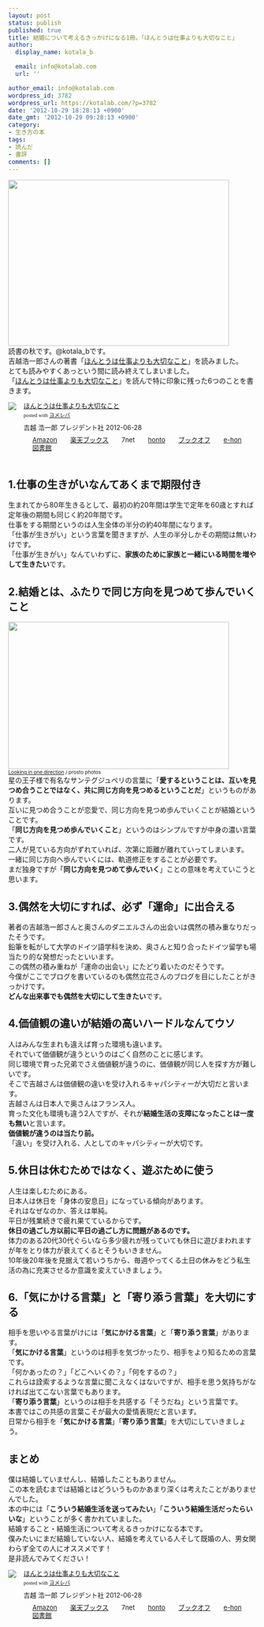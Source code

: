```yaml
---
layout: post
status: publish
published: true
title: 結婚について考えるきっかけになる1冊。「ほんとうは仕事よりも大切なこと」
author:
  display_name: kotala_b

  email: info@kotalab.com
  url: ''

author_email: info@kotalab.com
wordpress_id: 3782
wordpress_url: https://kotalab.com/?p=3782
date: '2012-10-29 18:28:13 +0900'
date_gmt: '2012-10-29 09:28:13 +0900'
category:
- 生き方の本
tags:
- 読んだ
- 書評
comments: []
---
```

<p><a href="https://kotalab.com/wp-content/uploads/shigotoyoritaisetu_121029.jpg" target="_blank"><img src="https://kotalab.com/wp-content/uploads/shigotoyoritaisetu_121029.jpg" alt="" title="shigotoyoritaisetu_121029" width="448" height="336" class="alignnone size-full wp-image-3792" /></a><br />
読書の秋です。@kotala_bです。<br />
吉越浩一郎さんの著書「<a href="https://www.amazon.co.jp/exec/obidos/asin/4833420155/same-22/" rel="nofollow" name="booklink" target="_blank">ほんとうは仕事よりも大切なこと</a>」を読みました。<br />
とても読みやすくあっという間に読み終えてしまいました。<br />
「<a href="https://www.amazon.co.jp/exec/obidos/asin/4833420155/same-22/" rel="nofollow" name="booklink" target="_blank">ほんとうは仕事よりも大切なこと</a>」を読んで特に印象に残った6つのことを書きます。</p>
<div class="booklink-box" style="text-align:left;padding-bottom:20px;font-size:small;/zoom: 1;overflow: hidden;">
<div class="booklink-image" style="float:left;margin:0 15px 10px 0;"><a href="https://www.amazon.co.jp/exec/obidos/asin/4833420155/same-22/" name="booklink" rel="nofollow" target="_blank"><img src="https://images-fe.ssl-images-amazon.com/images/I/31OTzTaZU8L._SL160_.jpg" style="border: none;" /></a></div>
<div class="booklink-info" style="line-height:120%;/zoom: 1;overflow: hidden;">
<div class="booklink-name" style="margin-bottom:10px;line-height:120%"><a href="https://www.amazon.co.jp/exec/obidos/asin/4833420155/same-22/" rel="nofollow" name="booklink" target="_blank">ほんとうは仕事よりも大切なこと</a>
<div class="booklink-powered-date" style="font-size:8pt;margin-top:5px;font-family:verdana;line-height:120%">posted with <a href="https://yomereba.com" target="_blank">ヨメレバ</a></div>
</div>
<div class="booklink-detail" style="margin-bottom:5px;">吉越 浩一郎 プレジデント社 2012-06-28    </div>
<div class="booklink-link2" style="margin-top:10px;">
<div class="shoplinkamazon" style="display:inline;margin-right:5px;background: url('https://img.yomereba.com/tam_y.gif') 0 0 no-repeat;padding: 2px 0 2px 18px;white-space: nowrap;"><a href="https://www.amazon.co.jp/exec/obidos/asin/4833420155/same-22/" rel="nofollow" target="_blank" title="アマゾン" >Amazon</a></div>
<div class="shoplinkrakuten" style="display:inline;margin-right:5px;background: url('https://img.yomereba.com/tam_y.gif') 0 -50px no-repeat;padding: 2px 0 2px 18px;white-space: nowrap;"><a href="https://hb.afl.rakuten.co.jp/hgc/0fa7afc8.bbfc196a.0fa7afc9.d56c38f1/?pc=http%3A%2F%2Fbooks.rakuten.co.jp%2Frb%2F11759643%2F%3Fscid%3Daf_ich_link_urltxt%26m%3Dhttp%3A%2F%2Fm.rakuten.co.jp%2Fev%2Fbook%2F" rel="nofollow" target="_blank" title="楽天ブックス" >楽天ブックス</a></div>
<div class="shoplinkseven" style="display:inline;margin-right:5px;background: url('https://img.yomereba.com/tam_y.gif') 0 -100px no-repeat;padding: 2px 0 2px 18px;white-space: nowrap;"><span class="removed_link" title="click.linksynergy.com/fs-bin/click?id=d2yYUp776R4&amp;subid=&amp;offerid=197738.1&amp;type=10&amp;tmpid=1787&amp;RD_PARM1=http%253A%252F%252Fwww.7netshopping.jp%252Fbooks%252Fsearch_result%252F%253Fctgy%253Dbooks%2526code%253D4833420155">7net</span></div>
<div class="shoplinkbk1" style="display:inline;margin-right:5px;background: url('https://img.yomereba.com/tam_y.gif') 0 -150px no-repeat;padding: 2px 0 2px 18px;white-space: nowrap;"><a href="https://ck.jp.ap.valuecommerce.com/servlet/referral?sid=2967684&pid=881104827&vc_url=http%3A%2F%2Fhonto.jp%2Fnetstore%2Fsearch_021_104833420155.html%3Fsrchf%3D1%26srchGnrNm%3D1" target="_blank" title="bk1" >honto</a></div>
<div class="shoplinkbookoff" style="display:inline;margin-right:5px;background: url('https://img.yomereba.com/tam_y.gif') 0 -200px no-repeat;padding: 2px 0 2px 18px;white-space: nowrap;"><a href="https://click.linksynergy.com/fs-bin/click?id=d2yYUp776R4&subid=&offerid=169505.1&type=10&tmpid=3677&RD_PARM1=http%253A%252F%252Fwww.bookoffonline.co.jp%252Fdisplay%252FL001%252Cbg%253D12%252Cq%253D97848334201510" rel="nofollow" target="_blank" title="ブックオフオンライン" >ブックオフ</a></div>
<div class="shoplinkehon" style="display:inline;margin-right:5px;background: url('https://img.yomereba.com/tam_y.gif') 0 -250px no-repeat;padding: 2px 0 2px 18px;white-space: nowrap;"><a href="https://ck.jp.ap.valuecommerce.com/servlet/referral?sid=2967684&pid=881104827&vc_url=http%3A%2F%2Fwww.e-hon.ne.jp%2Fbec%2FSA%2FDetail%3FrefISBN%3D4833420155" target="_blank" title="e-hon" >e-hon</a></div>
<div class="shoplinktoshokan" style="display:inline;margin-right:5px;background: url('https://img.yomereba.com/tam_y.gif') 0 -300px no-repeat;padding: 2px 0 2px 18px;white-space: nowrap;"><a href="http://calil.jp/book/4833420155" rel="nofollow" target="_blank" title="図書館" >図書館</a></div>
</div>
</div>
<div class="booklink-footer" style="clear: left"></div>
</div>
<p><!--more--></p>
<h2>1.仕事の生きがいなんてあくまで期限付き</h2>
<p>生まれてから80年生きるとして、最初の約20年間は学生で定年を60歳とすれば定年後の期間も同じく約20年間です。<br />
仕事をする期間というのは人生全体の半分の約40年間になります。<br />
「仕事が生きがい」という言葉を聞きますが、人生の半分しかその期間は無いわけです。<br />
「仕事が生きがい」なんていわずに、<strong>家族のために家族と一緒にいる時間を増やして生きたい</strong>です。</p>
<h2>2.結婚とは、ふたりで同じ方向を見つめて歩んでいくこと</h2>
<p><a href="https://kotalab.com/wp-content/uploads/shigotoyoritaisetu_121029_01.jpg" target="_blank"><img src="https://kotalab.com/wp-content/uploads/shigotoyoritaisetu_121029_01.jpg" alt="" title="shigotoyoritaisetu_121029_01" width="448" height="298" class="alignnone size-full wp-image-3793" /></a><br />
<span style="font-size:10px;"><a href="https://www.flickr.com/photos/prosto/2682189669/" target="_blank">Looking in one direction</a> / prosto photos</span><br />
星の王子様で有名なサンテグジュペリの言葉に「<strong>愛するということは、互いを見つめ合うことではなく、共に同じ方向を見つめるということだ</strong>」というものがあります。<br />
互いに見つめ合うことが恋愛で、同じ方向を見つめ歩んでいくことが結婚ということです。<br />
「<strong>同じ方向を見つめ歩んでいくこと</strong>」というのはシンプルですが中身の濃い言葉です。<br />
二人が見ている方向がずれていれば、次第に距離が離れていってしまいます。<br />
一緒に同じ方向へ歩んでいくには、軌道修正をすることが必要です。<br />
まだ独身ですが「<strong>同じ方向を見つめて歩んでいく</strong>」ことの意味を考えていこうと思います。</p>
<h2>3.偶然を大切にすれば、必ず「運命」に出合える</h2>
<p>著者の吉越浩一郎さんと奥さんのダニエルさんの出会いは偶然の積み重なりだったそうです。<br />
鉛筆を転がして大学のドイツ語学科を決め、奥さんと知り合ったドイツ留学も場当たり的な発想だったといいます。<br />
この偶然の積み重ねが「運命の出会い」にたどり着いたのだそうです。<br />
今僕がここでブログを書いているのも偶然立花さんのブログを目にしたことがきっかけです。<br />
<strong>どんな出来事でも偶然を大切にして生きたい</strong>です。</p>
<h2>4.価値観の違いが結婚の高いハードルなんてウソ</h2>
<p>人はみんな生まれも違えば育った環境も違います。<br />
それでいて価値観が違うというのはごく自然のことに感じます。<br />
同じ環境で育った兄弟でさえ価値観が違うのに、価値観が同じ人を探す方が難しいです。<br />
そこで吉越さんは価値観の違いを受け入れるキャパシティーが大切だと言います。<br />
吉越さんは日本人で奥さんはフランス人。<br />
育った文化も環境も違う2人ですが、それが<strong>結婚生活の支障になったことは一度も無い</strong>と言います。<br />
<strong>価値観が違うのは当たり前。</strong><br />
「違い」を受け入れる、人としてのキャパシティーが大切です。</p>
<h2>5.休日は休むためではなく、遊ぶために使う</h2>
<p>人生は楽しむためにある。<br />
日本人は休日を「身体の安息日」になっている傾向があります。<br />
それはなぜなのか、答えは単純。<br />
平日が残業続きで疲れ果てているからです。<br />
<strong>休日の過ごし方以前に平日の過ごし方に問題があるのです。</strong><br />
体力のある20代30代ぐらいなら多少疲れが残っていても休日に遊びまわれますが年をとり体力が衰えてくるとそうもいきません。<br />
10年後20年後を見据えて若いうちから、毎週やってくる土日の休みをどう私生活の為に充実させるか意識を変えていきましょう。</p>
<h2>6.「気にかける言葉」と「寄り添う言葉」を大切にする</h2>
<p>相手を思いやる言葉がけには「<strong>気にかける言葉</strong>」と「<strong>寄り添う言葉</strong>」があります。<br />
「<strong>気にかける言葉</strong>」というのは相手を気づかったり、相手をより知るための言葉です。<br />
「何かあったの？」「どこへいくの？」「何をするの？」<br />
これらは詮索するような言葉に聞こえなくはないですが、相手を思う気持ちがなければ出てこない言葉でもあります。<br />
「<strong>寄り添う言葉</strong>」というのは相手を共感する「そうだね」という言葉です。<br />
本書ではこの共感の言葉こそが最大の愛情表現だと言います。<br />
日常から相手を「<strong>気にかける言葉</strong>」「<strong>寄り添う言葉</strong>」を大切にしていきましょう。</p>
<h2>まとめ</h2>
<p>僕は結婚していませんし、結婚したこともありません。<br />
この本を読むまでは結婚とはどういうものかあまり深くは考えたことがありませんでした。<br />
本の中には「<strong>こういう結婚生活を送ってみたい</strong>」「<strong>こういう結婚生活だったらいいな</strong>」ということが多く書かれていました。<br />
結婚すること・結婚生活について考えるきっかけになる本です。<br />
僕みたいにまだ結婚していない人、結婚を考えている人そして既婚の人、男女関わらず全ての人にオススメです！<br />
是非読んでみてください！</p>
<div class="booklink-box" style="text-align:left;padding-bottom:20px;font-size:small;/zoom: 1;overflow: hidden;">
<div class="booklink-image" style="float:left;margin:0 15px 10px 0;"><a href="https://www.amazon.co.jp/exec/obidos/asin/4833420155/same-22/" name="booklink" rel="nofollow" target="_blank"><img src="https://images-fe.ssl-images-amazon.com/images/I/31OTzTaZU8L._SL160_.jpg" style="border: none;" /></a></div>
<div class="booklink-info" style="line-height:120%;/zoom: 1;overflow: hidden;">
<div class="booklink-name" style="margin-bottom:10px;line-height:120%"><a href="https://www.amazon.co.jp/exec/obidos/asin/4833420155/same-22/" rel="nofollow" name="booklink" target="_blank">ほんとうは仕事よりも大切なこと</a>
<div class="booklink-powered-date" style="font-size:8pt;margin-top:5px;font-family:verdana;line-height:120%">posted with <a href="https://yomereba.com" target="_blank">ヨメレバ</a></div>
</div>
<div class="booklink-detail" style="margin-bottom:5px;">吉越 浩一郎 プレジデント社 2012-06-28    </div>
<div class="booklink-link2" style="margin-top:10px;">
<div class="shoplinkamazon" style="display:inline;margin-right:5px;background: url('https://img.yomereba.com/tam_y.gif') 0 0 no-repeat;padding: 2px 0 2px 18px;white-space: nowrap;"><a href="https://www.amazon.co.jp/exec/obidos/asin/4833420155/same-22/" rel="nofollow" target="_blank" title="アマゾン" >Amazon</a></div>
<div class="shoplinkrakuten" style="display:inline;margin-right:5px;background: url('https://img.yomereba.com/tam_y.gif') 0 -50px no-repeat;padding: 2px 0 2px 18px;white-space: nowrap;"><a href="https://hb.afl.rakuten.co.jp/hgc/0fa7afc8.bbfc196a.0fa7afc9.d56c38f1/?pc=http%3A%2F%2Fbooks.rakuten.co.jp%2Frb%2F11759643%2F%3Fscid%3Daf_ich_link_urltxt%26m%3Dhttp%3A%2F%2Fm.rakuten.co.jp%2Fev%2Fbook%2F" rel="nofollow" target="_blank" title="楽天ブックス" >楽天ブックス</a></div>
<div class="shoplinkseven" style="display:inline;margin-right:5px;background: url('https://img.yomereba.com/tam_y.gif') 0 -100px no-repeat;padding: 2px 0 2px 18px;white-space: nowrap;"><span class="removed_link" title="click.linksynergy.com/fs-bin/click?id=d2yYUp776R4&amp;subid=&amp;offerid=197738.1&amp;type=10&amp;tmpid=1787&amp;RD_PARM1=http%253A%252F%252Fwww.7netshopping.jp%252Fbooks%252Fsearch_result%252F%253Fctgy%253Dbooks%2526code%253D4833420155">7net</span></div>
<div class="shoplinkbk1" style="display:inline;margin-right:5px;background: url('https://img.yomereba.com/tam_y.gif') 0 -150px no-repeat;padding: 2px 0 2px 18px;white-space: nowrap;"><a href="https://ck.jp.ap.valuecommerce.com/servlet/referral?sid=2967684&pid=881104827&vc_url=http%3A%2F%2Fhonto.jp%2Fnetstore%2Fsearch_021_104833420155.html%3Fsrchf%3D1%26srchGnrNm%3D1" target="_blank" title="bk1" >honto</a></div>
<div class="shoplinkbookoff" style="display:inline;margin-right:5px;background: url('https://img.yomereba.com/tam_y.gif') 0 -200px no-repeat;padding: 2px 0 2px 18px;white-space: nowrap;"><a href="https://click.linksynergy.com/fs-bin/click?id=d2yYUp776R4&subid=&offerid=169505.1&type=10&tmpid=3677&RD_PARM1=http%253A%252F%252Fwww.bookoffonline.co.jp%252Fdisplay%252FL001%252Cbg%253D12%252Cq%253D97848334201510" rel="nofollow" target="_blank" title="ブックオフオンライン" >ブックオフ</a></div>
<div class="shoplinkehon" style="display:inline;margin-right:5px;background: url('https://img.yomereba.com/tam_y.gif') 0 -250px no-repeat;padding: 2px 0 2px 18px;white-space: nowrap;"><a href="https://ck.jp.ap.valuecommerce.com/servlet/referral?sid=2967684&pid=881104827&vc_url=http%3A%2F%2Fwww.e-hon.ne.jp%2Fbec%2FSA%2FDetail%3FrefISBN%3D4833420155" target="_blank" title="e-hon" >e-hon</a></div>
<div class="shoplinktoshokan" style="display:inline;margin-right:5px;background: url('https://img.yomereba.com/tam_y.gif') 0 -300px no-repeat;padding: 2px 0 2px 18px;white-space: nowrap;"><a href="http://calil.jp/book/4833420155" rel="nofollow" target="_blank" title="図書館" >図書館</a></div>
</div>
</div>
<div class="booklink-footer" style="clear: left"></div>
</div>

